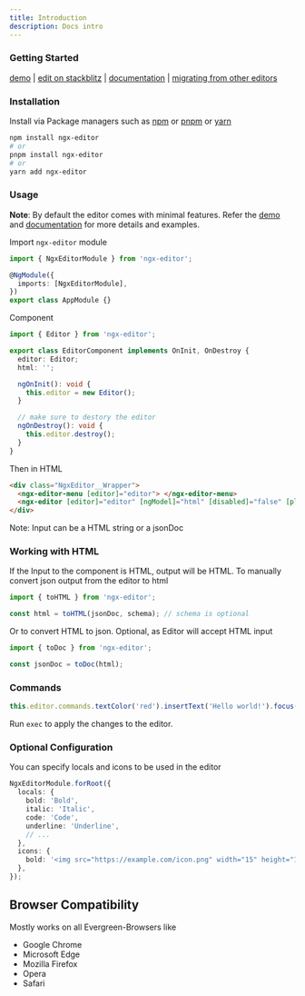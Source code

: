 ```yaml
---
title: Introduction
description: Docs intro
---
```


### Getting Started

[demo] | [edit on stackblitz][stackblitz] | [documentation] | [migrating from other editors][migration]

### Installation

Install via Package managers such as [npm] or [pnpm] or [yarn]

```bash
npm install ngx-editor
# or
pnpm install ngx-editor
# or
yarn add ngx-editor
```

### Usage

**Note**: By default the editor comes with minimal features. Refer the [demo](#demo) and [documentation] for more details and examples.

Import `ngx-editor` module

```ts
import { NgxEditorModule } from 'ngx-editor';

@NgModule({
  imports: [NgxEditorModule],
})
export class AppModule {}
```

Component

```ts
import { Editor } from 'ngx-editor';

export class EditorComponent implements OnInit, OnDestroy {
  editor: Editor;
  html: '';

  ngOnInit(): void {
    this.editor = new Editor();
  }

  // make sure to destory the editor
  ngOnDestroy(): void {
    this.editor.destroy();
  }
}
```

Then in HTML

```html
<div class="NgxEditor__Wrapper">
  <ngx-editor-menu [editor]="editor"> </ngx-editor-menu>
  <ngx-editor [editor]="editor" [ngModel]="html" [disabled]="false" [placeholder]="'Type here...'"></ngx-editor>
</div>
```

Note: Input can be a HTML string or a jsonDoc

### Working with HTML

If the Input to the component is HTML, output will be HTML. To manually convert json output from the editor to html

```ts
import { toHTML } from 'ngx-editor';

const html = toHTML(jsonDoc, schema); // schema is optional
```

Or to convert HTML to json. Optional, as Editor will accept HTML input

```ts
import { toDoc } from 'ngx-editor';

const jsonDoc = toDoc(html);
```

### Commands

```ts
this.editor.commands.textColor('red').insertText('Hello world!').focus().scrollIntoView().exec();
```

Run `exec` to apply the changes to the editor.

### Optional Configuration

You can specify locals and icons to be used in the editor

```ts
NgxEditorModule.forRoot({
  locals: {
    bold: 'Bold',
    italic: 'Italic',
    code: 'Code',
    underline: 'Underline',
    // ...
  },
  icons: {
    bold: '<img src="https://example.com/icon.png" width="15" height="15" alt="">',
  },
});
```

## Browser Compatibility

Mostly works on all Evergreen-Browsers like

- Google Chrome
- Microsoft Edge
- Mozilla Firefox
- Opera
- Safari

[npm]: https://www.npmjs.com/
[pnpm]: https://pnpm.io/
[yarn]: https://yarnpkg.com/lang/en/
[documentation]: https://sibiraj-s.github.io/ngx-editor
[demo]: https://ngx-editor.stackblitz.io/
[stackblitz]: https://stackblitz.com/edit/ngx-editor
[migration]: https://sibiraj-s.github.io/ngx-editor/#/migration
